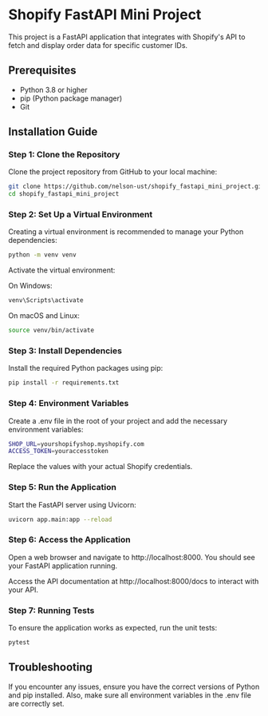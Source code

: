 # Shopify FastAPI Mini Project

This project is a FastAPI application that integrates with Shopify's API to fetch and display order data for specific customer IDs.

## Prerequisites

- Python 3.8 or higher
- pip (Python package manager)
- Git

## Installation Guide

### Step 1: Clone the Repository

Clone the project repository from GitHub to your local machine:

```bash
git clone https://github.com/nelson-ust/shopify_fastapi_mini_project.git
cd shopify_fastapi_mini_project
```

### Step 2: Set Up a Virtual Environment
Creating a virtual environment is recommended to manage your Python dependencies:

```bash
python -m venv venv
```

Activate the virtual environment:

On Windows:

```bash
venv\Scripts\activate
```
On macOS and Linux:

```bash
source venv/bin/activate
```
### Step 3: Install Dependencies
Install the required Python packages using pip:

```bash
pip install -r requirements.txt
```

### Step 4: Environment Variables
Create a .env file in the root of your project and add the necessary environment variables:

```bash
SHOP_URL=yourshopifyshop.myshopify.com
ACCESS_TOKEN=youraccesstoken
```
Replace the values with your actual Shopify credentials.

### Step 5: Run the Application
Start the FastAPI server using Uvicorn:

```bash
uvicorn app.main:app --reload
```
### Step 6: Access the Application
Open a web browser and navigate to http://localhost:8000. You should see your FastAPI application running.

Access the API documentation at http://localhost:8000/docs to interact with your API.

### Step 7: Running Tests
To ensure the application works as expected, run the unit tests:

```bash
pytest
```
## Troubleshooting

If you encounter any issues, ensure you have the correct versions of Python and pip installed. Also, make sure all environment variables in the .env file are correctly set.